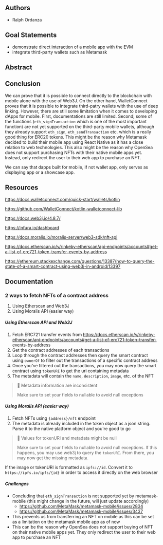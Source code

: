 ## Authors

* Ralph Ordanza

## Goal Statements

* demonstrate direct interaction of a mobile app with the EVM
* integrate third-party wallets such as Metamask

## Abstract

## Conclusion

We can prove that it is possible to connect directly to the blockchain with mobile alone with the
use of Web3J. On the other hand, WalletConnect proves that it is possible to integrate third-patry
wallets with the use of deep linking. However, there are still some limitation when it comes to
developing dApps for mobile. First, documentations are still limited. Second, some of the
functions (`eth_signTransaction` which is one of the most important function) are not yet supported
on the third-party mobile wallets, although they already support `eth_sign`, `eth_sendTransaction` etc.
which is a really good thing for ERC20 tokens. This might be the reason why Metamask decided
to build their mobile app using React Native as it has a close relation to web technologies. This
also might be the reason why OpenSea does not support purchasing NFTs with their native mobile apps
yet. Instead, only redirect the user to their web app to purchase an NFT.

We can say that dapps built for mobile, if not wallet app, only serves as displaying app or a
showcase app.

## Resources

https://docs.walletconnect.com/quick-start/wallets/kotlin

https://github.com/WalletConnect/kotlin-walletconnect-lib

https://docs.web3j.io/4.8.7/

https://infura.io/dashboard

https://docs.moralis.io/moralis-server/web3-sdk/nft-api

https://docs.etherscan.io/v/rinkeby-etherscan/api-endpoints/accounts#get-a-list-of-erc721-token-transfer-events-by-address

https://ethereum.stackexchange.com/questions/13387/how-to-query-the-state-of-a-smart-contract-using-web3j-in-android/13397

## Documentation

### 2 ways to fetch NFTs of a contract address

1. Using Etherscan and Web3J
2. Using Moralis API (easier way)

##### Using Etherscan API and Web3J

1. Fetch ERC721 transfer events
   from https://docs.etherscan.io/v/rinkeby-etherscan/api-endpoints/accounts#get-a-list-of-erc721-token-transfer-events-by-address
2. Get the contract addresses of each transactions
3. Loop through the contract addresses then query the smart contract using `ownerOf` to filter out
   the transactions of a specific contract address
4. Once you've filtered out the transactions, you may now query the smart contract using `tokenURI`
   to get the uri containing metadata
5. The metadata will contain the `name`, `description`, `image`, etc. of the NFT

> 🚧 Metadata information are inconsistent
>
> Make sure to set your fields to nullable to avoid null exceptions

##### Using Moralis API (easier way)

1. Fetch NFTs using `{address}/nft` endpoint
2. The metadata is already included in the token object as a json string. Parse it to the native
   platform object and you're good to go

> 🚧 Values for tokenURI and metadata might be null
>
> Make sure to set your fields to nullable to avoid null exceptions.
> If this happens, you may use web3j to query the `tokenURI`. From there, you may now get the missing metadata.

If the image or tokenURI is formatted as `ipfs://id`. Convert it to `https://ipfs.io/ipfs/{id}` in
order to access it directly on the web browser

##### Challenges

* Concluding that `eth_signTransaction` is not supported yet by metamask-mobile (this might change in
  the future, will just update accordingly)
    - https://github.com/MetaMask/metamask-mobile/issues/2834
    - https://github.com/MetaMask/metamask-mobile/issues/3437
* This prevents us from transferring an NFT on mobile as this can be set as a limitation on the
  metamask mobile app as of now
* This can be the reason why OpenSea does not support buying of NFT on their native mobile apps yet.
  They only redirect the user to their web app to purchase an NFT